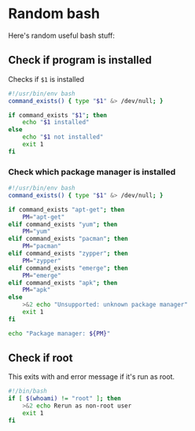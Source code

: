 # Random bash

Here's random useful bash stuff:

## Check if program is installed

Checks if `$1` is installed

```bash
#!/usr/bin/env bash
command_exists() { type "$1" &> /dev/null; }

if command_exists "$1"; then
    echo "$1 installed"
else
    echo "$1 not installed"
    exit 1
fi
```

### Check which package manager is installed

```bash
#!/usr/bin/env bash
command_exists() { type "$1" &> /dev/null; }

if command_exists "apt-get"; then
    PM="apt-get"
elif command_exists "yum"; then
    PM="yum"
elif command_exists "pacman"; then
    PM="pacman"
elif command_exists "zypper"; then
    PM="zypper"
elif command_exists "emerge"; then
    PM="emerge"
elif command_exists "apk"; then
    PM="apk"
else
    >&2 echo "Unsupported: unknown package manager"
    exit 1
fi

echo "Package manager: ${PM}"
```

## Check if root

This exits with and error message if it's run as root.

```bash
#!/bin/bash
if [ $(whoami) != "root" ]; then
    >&2 echo Rerun as non-root user
    exit 1
fi
```